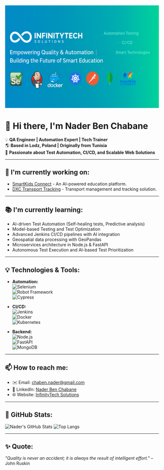 ![Header](assets/header.png)

# 👋 Hi there, I'm Nader Ben Chabane  
💡 **QA Engineer | Automation Expert | Tech Trainer**  
🌎 **Based in Lodz, Poland | Originally from Tunisia**  
🔎 **Passionate about Test Automation, CI/CD, and Scalable Web Solutions**  

---

## 🚀 I'm currently working on:
- [SmartKids Connect](https://github.com/InfinityTech-SmartKids) - An AI-powered education platform.
- [DXC Transport Tracking](https://github.com/InfinityTech-DXC) - Transport management and tracking solution.

---

## 📚 I'm currently learning:
- AI-driven Test Automation (Self-healing tests, Predictive analysis)
- Model-based Testing and Test Optimization  
- Advanced Jenkins CI/CD pipelines with AI integration  
- Geospatial data processing with GeoPandas  
- Microservices architecture in Node.js & FastAPI  
- Autonomous Test Execution and AI-based Test Prioritization    

---

## 💡 Technologies & Tools:
- **Automation:**  
  ![Selenium](https://img.shields.io/badge/-Selenium-43B02A?logo=selenium&logoColor=white)  
  ![Robot Framework](https://img.shields.io/badge/-Robot%20Framework-000?logo=robot-framework&logoColor=white)  
  ![Cypress](https://img.shields.io/badge/-Cypress-17202C?logo=cypress&logoColor=white)  

- **CI/CD:**  
  ![Jenkins](https://img.shields.io/badge/-Jenkins-D24939?logo=jenkins&logoColor=white)  
  ![Docker](https://img.shields.io/badge/-Docker-2496ED?logo=docker&logoColor=white)  
  ![Kubernetes](https://img.shields.io/badge/-Kubernetes-326CE5?logo=kubernetes&logoColor=white)  

- **Backend:**  
  ![Node.js](https://img.shields.io/badge/-Node.js-339933?logo=node.js&logoColor=white)  
  ![FastAPI](https://img.shields.io/badge/-FastAPI-009688?logo=fastapi&logoColor=white)  
  ![MongoDB](https://img.shields.io/badge/-MongoDB-47A248?logo=mongodb&logoColor=white)  

---

## 📫 How to reach me:
- ✉️ Email: [chaben.nader@gmail.com](mailto:chaben.nader@gmail.com)  
- 🔗 LinkedIn: [Nader Ben Chabane](https://www.linkedin.com/in/nader-ben-chabane)  
- 🌐 Website: [InfinityTech Solutions](https://infinitytech-solutions.com)  

---

## 🌟 GitHub Stats:
![Nader's GitHub Stats](https://github-readme-stats.vercel.app/api?username=ben-chaaben-nader&show_icons=true&theme=radical)
![Top Langs](https://github-readme-stats.vercel.app/api/top-langs/?username=ben-chaaben-nader&layout=compact&theme=radical)

---

## ✨ **Quote:**  
*"Quality is never an accident; it is always the result of intelligent effort."* – John Ruskin  

